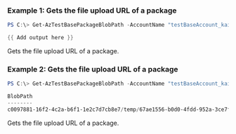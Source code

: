 ### Example 1: Gets the file upload URL of a package
```powershell
PS C:\> Get-AzTestBasePackageBlobPath -AccountName "testBaseAccount_kaifa" -ResourceGroupName "testbase_rg"

{{ Add output here }}
```

Gets the file upload URL of a package.

### Example 2: Gets the file upload URL of a package
```powershell
PS C:\> Get-AzTestBasePackageBlobPath -AccountName "testBaseAccount_kaifa" -ResourceGroupName "testbase_rg" -Parameter @{BlobName="test.zip"}

BlobPath                                                                                UploadUrl
--------                                                                                ---------
c0097881-16f2-4c2a-b6f1-1e2c7d7cb8e7/temp/67ae1556-b0d0-4fdd-952a-3ce7f6238db5/test.zip https://tbwestusppesa.blob.core.windows.net/c0097881-16f2-4c2a-b6f1-1e2c7d7cb8e7/temp/67ae1556-b0d0-4fdd-952a-3ce7f6238db5/test.zip?sv=2019-07-07&s…

```

Gets the file upload URL of a package.

